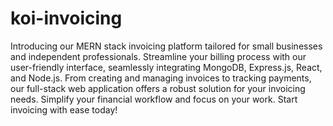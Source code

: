 # koi-invoicing

Introducing our MERN stack invoicing platform tailored for small businesses and independent professionals. Streamline your billing process with our user-friendly interface, seamlessly integrating MongoDB, Express.js, React, and Node.js. From creating and managing invoices to tracking payments, our full-stack web application offers a robust solution for your invoicing needs. Simplify your financial workflow and focus on your work. Start invoicing with ease today!
